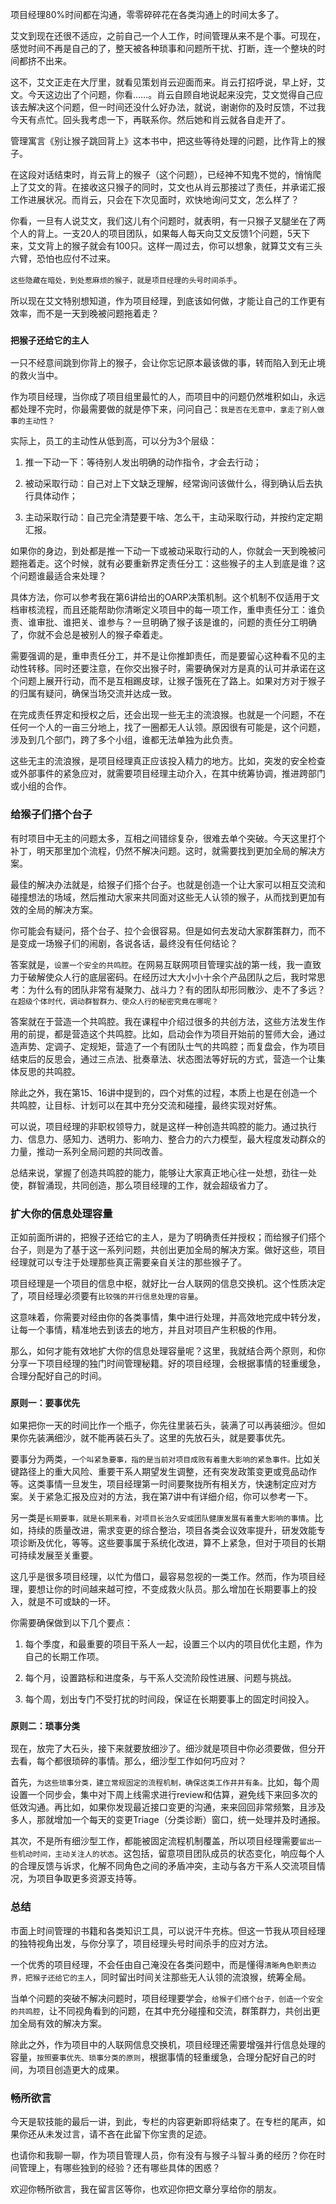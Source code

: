 项目经理80%时间都在沟通，零零碎碎花在各类沟通上的时间太多了。

艾文到现在还很不适应，之前自己一个人工作，时间管理从来不是个事。可现在，感觉时间不再是自己的了，整天被各种琐事和问题所干扰、打断，连一个整块的时间都挤不出来。

这不，艾文正走在大厅里，就看见策划肖云迎面而来。肖云打招呼说，早上好，艾文。今天这边出了个问题，你看……。肖云自顾自地说起来没完，艾文觉得自己应该去解决这个问题，但一时间还没什么好办法，就说，谢谢你的及时反馈，不过我今天有点忙。回头我考虑一下，再联系你。然后她和肖云就各自走开了。

管理寓言《别让猴子跳回背上》这本书中，把这些等待处理的问题，比作背上的猴子。

在这段对话结束时，肖云背上的猴子（这个问题），已经神不知鬼不觉的，悄悄爬上了艾文的背。在接收这只猴子的同时，艾文也从肖云那接过了责任，并承诺汇报工作进展状况。而肖云，只会在下次见面时，欢快地询问艾文，怎么样了？

你看，一旦有人说艾文，我们这儿有个问题时，就表明，有一只猴子叉腿坐在了两个人的背上。一支20人的项目团队，如果每人每天向艾文反馈1个问题，5天下来，艾文背上的猴子就会有100只。这样一周过去，你可以想象，就算艾文有三头六臂，恐怕也应付不过来。

`这些隐藏在暗处，到处惹麻烦的猴子，就是项目经理的头号时间杀手`。

所以现在艾文特别想知道，作为项目经理，到底该如何做，才能让自己的工作更有效率，而不是一天到晚被问题拖着走？

### `把猴子还给它的主人`

一只不经意间跳到你背上的猴子，会让你忘记原本最该做的事，转而陷入到无止境的救火当中。

作为项目经理，当你成了项目组里最忙的人，而项目中的问题仍然堆积如山，永远都处理不完时，你最需要做的就是停下来，问问自己：`我是否在无意中，拿走了别人做事的主动性？`

实际上，员工的主动性从低到高，可以分为3个层级：

1. 推一下动一下：等待别人发出明确的动作指令，才会去行动；

2. 被动采取行动：自己对上下文缺乏理解，经常询问该做什么，得到确认后去执行具体动作；

3. 主动采取行动：自己完全清楚要干啥、怎么干，主动采取行动，并按约定定期汇报。

如果你的身边，到处都是推一下动一下或被动采取行动的人，你就会一天到晚被问题拖着走。这个时候，就有必要重新界定责任分工：这些猴子的主人到底是谁？这个问题谁最适合来处理？

具体方法，你可以参考我在第6讲给出的OARP决策机制。这个机制不仅适用于文档审核流程，而且还能帮助你清晰定义项目中的每一项工作，重申责任分工：谁负责、谁审批、谁把关、谁参与？一旦明确了猴子该是谁的，问题的责任分工明确了，你就不会总是被别人的猴子牵着走。

需要强调的是，重申责任分工，并不是让你推卸责任，而是要留心这种看不见的主动性转移。同时还要注意，在你交出猴子时，需要确保对方是真的认可并承诺在这个问题上展开行动，而不是互相踢皮球，让猴子饿死在了路上。如果对方对于猴子的归属有疑问，确保当场交流并达成一致。

在完成责任界定和授权之后，还会出现一些无主的流浪猴。也就是一个问题，不在任何一个人的一亩三分地上，找了一圈都无人认领。原因很有可能是，这个问题，涉及到几个部门，跨了多个小组，谁都无法单独为此负责。

这些无主的流浪猴，是项目经理真正应该投入精力的地方。比如，突发的安全检查或外部事件的紧急应对，就需要项目经理主动介入，在其中统筹协调，推进跨部门或小组的合作。

### 给猴子们搭个台子

有时项目中无主的问题太多，互相之间错综复杂，很难去单个突破。今天这里打个补丁，明天那里加个流程，仍然不解决问题。这时，就需要找到更加全局的解决方案。

最佳的解决办法就是，给猴子们搭个台子。也就是创造一个让大家可以相互交流和碰撞想法的场域，然后推动大家来共同面对这些无人认领的猴子，从而找到更加有效的全局的解决方案。

你可能会有疑问，搭个台子、拉个会很容易。但是如何去发动大家群策群力，而不是变成一场猴子们的闹剧，各说各话，最终没有任何结论？

答案就是，`设置一个安全的共鸣腔`。在网易互联网项目管理实战的第一线，我一直致力于破解使众人行的底层密码。在经历过大大小小十余个产品团队之后，我时常思考：为什么有的团队非常有凝聚力、战斗力？有的团队却形同散沙、走不了多远？`在超级个体时代，调动群智群力、使众人行的秘密究竟在哪呢？`

答案就在于营造一个共鸣腔。我在课程中介绍过很多的共创方法，这些方法发生作用的前提，都是营造这个共鸣腔。比如，启动会作为项目开始前的誓师大会，通过造声势、定调子、定规矩，营造了一个有团队士气的共鸣腔；而复盘会，作为项目结束后的反思会，通过三点法、批奏章法、状态图法等好玩的方式，营造一个让集体反思的共鸣腔。

除此之外，我在第15、16讲中提到的，四个对焦的过程，本质上也是在创造一个共鸣腔，让目标、计划可以在其中充分交流和碰撞，最终实现对好焦。

可以说，项目经理的非职权领导力，就是这样一种创造共鸣腔的能力。通过执行力、信息力、感知力、透明力、影响力、整合力的六力模型，最大程度发动群众的力量，推动一系列全局问题的共同改善。

总结来说，掌握了创造共鸣腔的能力，能够让大家真正地心往一处想，劲往一处使，群智涌现，共同创造，那么项目经理的工作，就会超级省力了。

### 扩大你的信息处理容量

正如前面所讲的，把猴子还给它的主人，是为了明确责任并授权；而给猴子们搭个台子，则是为了基于这一系列问题，共创出更加全局的解决方案。做好这些，项目经理就可以专注于处理那些真正需要亲自关注的那些猴子了。

项目经理是一个项目的信息中枢，就好比一台人联网的信息交换机。这个性质决定了，项目经理必须要有`比较强的并行信息处理的容量`。

这意味着，你需要对经由你的各类事情，集中进行处理，并高效地完成中转分发，让每一个事情，精准地去到该去的地方，并且对项目产生积极的作用。

那么，如何才能有效地扩大你的信息处理容量呢？这里，我就结合两个原则，和你分享一下项目经理的独门时间管理秘籍。好的项目经理，会根据事情的轻重缓急，合理分配好自己的时间。

### `原则一：要事优先`

如果把你一天的时间比作一个瓶子，你先往里装石头，装满了可以再装细沙。但如果你先装满细沙，就不能再装石头了。这里的先放石头，就是要事优先。

要事分为两类，`一个叫紧急要事，指的是当前对项目成败有着重大影响的紧急事件。`比如关键路径上的重大风险、重要干系人期望发生调整，还有突发政策变更或竞品动作等。这类事情一旦发生，项目经理第一时间要聚拢所有相关方，快速制定应对方案。关于紧急汇报及应对的方法，我在第7讲中有详细介绍，你可以参考一下。

另一类是`长期要事，就是长期来看，对项目长治久安或团队健康发展有着重大影响的事情`。比如，持续的质量改进，需求变更的综合整治，项目各类会议效率提升，研发效能专项诊断及优化，等等。这些要事属于系统化改进，算不上紧急，但对于项目的长期可持续发展至关重要。

这几乎是很多项目经理，以忙为借口，最容易忽视的一类工作。然而，作为项目经理，要想让你的时间越来越可控，不变成救火队员。那么增加在长期要事上的投入，就是不可或缺的一环。

你需要确保做到以下几个要点：

1. 每个季度，和最重要的项目干系人一起，设置三个以内的项目优化主题，作为自己的长期工作项。

2. 每个月，设置路标和进度条，与干系人交流阶段性进展、问题与挑战。

3. 每个周，划出专门不受打扰的时间段，保证在长期要事上的固定时间投入。

### `原则二：琐事分类`

现在，放完了大石头，接下来就要放细沙了。细沙就是项目中你必须要做，但分开去看，每个都很琐碎的事情。那么，细沙型工作如何巧应对？

首先，`为这些琐事分类，建立常规固定的流程机制，确保这类工作井井有条。`比如，每个周设置一个同步会，集中对下周上线需求进行review和估算，避免线下来回多次的低效沟通。再比如，如果你发现最近接口变更的沟通，来来回回非常频繁，且涉及多人，那就增加一个每天的变更Triage（分类诊断）窗口，统一处理并及时通报。

其次，不是所有细沙型工作，都能被固定流程机制覆盖，所以项目经理需要`留出一些机动时间，主动关注人的状态`。这包括，留意项目团队成员的状态变化，响应每个人的合理反馈与诉求，化解不同角色之间的矛盾冲突，主动与各方干系人交流项目情况，为项目争取更多资源支持等。

### 总结

市面上时间管理的书籍和各类知识工具，可以说汗牛充栋。但这一节我从项目经理的独特视角出发，与你分享了，项目经理头号时间杀手的应对方法。

一个优秀的项目经理，不会任由自己淹没在各类问题中，而是懂得`清晰角色职责边界，把猴子还给它的主人`，同时留出时间关注那些无人认领的流浪猴，统筹全局。

当单个问题的突破不解决问题时，项目经理要学会，`给猴子们搭个台子，创造一个安全的共鸣腔`，让不同视角看到的问题，在其中充分碰撞和交流，群策群力，共创出更加全局有效的解决方案。

除此之外，作为项目中的人联网信息交换机，项目经理还需要增强并行信息处理的容量，`按照要事优先、琐事分类的原则`，根据事情的轻重缓急，合理分配好自己的时间，为项目创造更大的成果。

### 畅所欲言

今天是软技能的最后一讲，到此，专栏的内容更新即将结束了。在专栏的尾声，如果你还从未发过言，请不吝在此留下你宝贵的足迹。

也请你和我聊一聊，作为项目管理人员，你有没有与猴子斗智斗勇的经历？你在时间管理上，有哪些独到的经验？还有哪些具体的困惑？

欢迎你畅所欲言，我在留言区等你，也欢迎你把文章分享给你的朋友。

>
